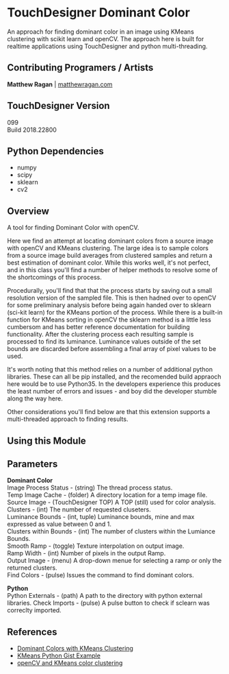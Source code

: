 # TouchDesigner Dominant Color  
An approach for finding dominant color in an image using KMeans clustering with scikit learn and openCV. The approach here is built for realtime applications using TouchDesigner and python multi-threading.

## Contributing Programers / Artists ##
**Matthew Ragan** | [ matthewragan.com](http://matthewragan.com)  

## TouchDesigner Version
099  
Build 2018.22800

## Python Dependencies
* numpy
* scipy
* sklearn 
* cv2

## Overview
A tool for finding Dominant Color with openCV.

Here we find an attempt at locating dominant colors from a source image with openCV and KMeans clustering. The large idea is to sample colors from a source image build averages from clustered samples and return a best estimation of dominant color. While this works well, it's not perfect, and in this class you'll find a number of helper methods to resolve some of the shortcomings of this process. 

Procedurally, you'll find that that the process starts by saving out a small resolution version of the sampled file. This is then hadned over to openCV
for some preliminary analysis before being again handed over to sklearn (sci-kit learn) for the KMeans portion of the process. While there is a built-in
function for KMeans sorting in openCV the sklearn method is a little less cumbersom and has better reference documentation for building functionality. After the clustering process each resulting sample is processed to find its luminance. Luminance values outside of the set bounds are discarded before assembling a final array of pixel values to be used. 

It's worth noting that this method relies on a number of additional python libraries. These can all be pip installed, and the recomended build appraoch here would be to use Python35. In the developers experience this produces the least number of errors and issues - and boy did the developer stumble along the way here.

Other considerations you'll find below are that this extension supports a multi-threaded approach to finding results. 

## Using this Module 


## Parameters
**Dominant Color**  
Image Process Status - (string) The thread process status.  
Temp Image Cache - (folder) A directory location for a temp image file.  
Source Image - (TouchDesigner TOP) A TOP (still) used for color analysis.  
Clusters - (int) The number of requested cluseters.  
Luminance Bounds - (int, tuple) Luminance bounds, mine and max expressed as value between 0 and 1.   
Clusters within Bounds - (int) The number of clusters within the Lumiance Bounds.   
Smooth Ramp - (toggle) Texture interpolation on output image.   
Ramp Width - (int) Number of pixels in the output Ramp.   
Output Image - (menu) A drop-down menue for selecting a ramp or only the returned clusters.   
Find Colors - (pulse) Issues the command to find dominant colors.   

**Python**  
Python Externals - (path) A path to the directory with python external libraries. 
Check Imports - (pulse) A pulse button to check if sclearn was correclty imported.  

## References
* [Dominant Colors with KMeans Clustering](https://buzzrobot.com/dominant-colors-in-an-image-using-k-means-clustering-3c7af4622036)  
* [KMeans Python Gist Example](https://gist.github.com/skt7/71044f42f9323daec3aa035cd050884e)  
* [openCV and KMeans color clustering](https://www.pyimagesearch.com/2014/05/26/opencv-python-k-means-color-clustering/)  

